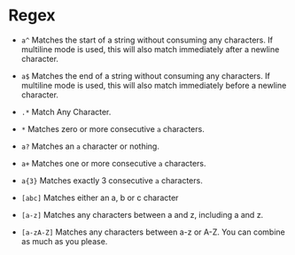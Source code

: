 # Regex
- `a^` Matches the start of a string without consuming any characters. If multiline mode is used, this will also match immediately after a newline character.

- `a$` Matches the end of a string without consuming any characters. If multiline mode is used, this will also match immediately before a newline character.

- `.*`  Match Any Character.

- `*` Matches zero or more consecutive `a` characters.

- `a?` Matches an `a` character or nothing.

- `a+` Matches one or more consecutive `a` characters.

- `a{3}` Matches exactly 3 consecutive `a` characters.

- `[abc]` Matches either an a, b or c character

- `[a-z]` Matches any characters between a and z, including a and z.

- `[a-zA-Z]` Matches any characters between a-z or A-Z. You can combine as much as you please.